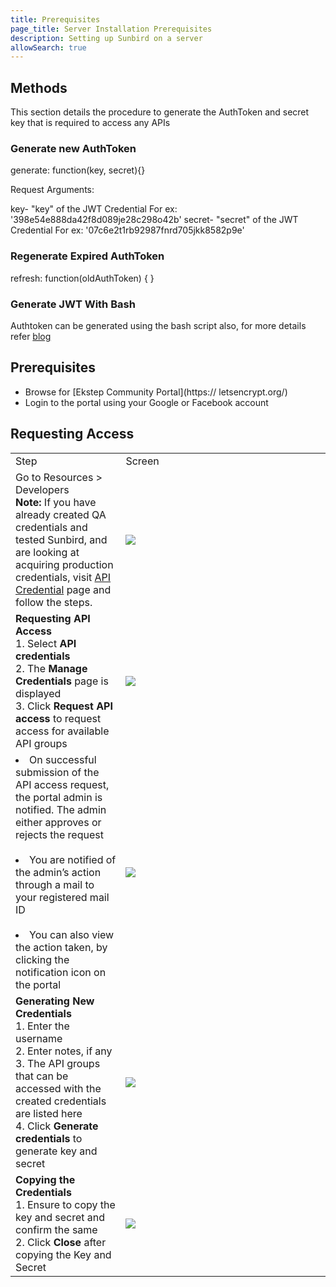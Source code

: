 ```yaml
---
title: Prerequisites
page_title: Server Installation Prerequisites
description: Setting up Sunbird on a server
allowSearch: true
---
```


## Methods

This section details the procedure to generate the AuthToken and secret key that is required to access any APIs

### Generate new AuthToken

  generate: function(key, secret){}

Request Arguments:

  key- "key" of the JWT Credential For ex: '398e54e888da42f8d089je28c298o42b'
  secret- "secret" of the JWT Credential For ex: '07c6e2t1rb92987fnrd705jkk8582p9e'

### Regenerate Expired AuthToken

  refresh: function(oldAuthToken) { }


### Generate JWT With Bash

Authtoken can be generated using the bash script also, for more details refer [blog](https://willhaley.com/blog/generate-jwt-with-bash/)

## Prerequisites

* Browse for [Ekstep Community Portal](https:// letsencrypt.org/)
* Login to the portal using your Google or Facebook account
 
## Requesting Access

<table>
  <tr>
    <td style="width:35%;">Step</td>
    <td style="width:65%;">Screen</td>
  </tr>
  <tr>
    <td>Go to Resources > Developers 
    <br> <b>Note:</b> If you have already created QA credentials and tested Sunbird, and are looking at acquiring production credentials, visit  <a href="https://community.ekstep.in/api-credentials" target="_blank">API Credential</a> page and follow the steps.</td>
    <td><img src="developer-docs/installation/images/telemetry_service3.png"></td>
  </tr>
  <tr>
    <td><b>Requesting API Access</b> <br>1. Select <b>API credentials</b> <br>2. The <b>Manage Credentials</b> page is displayed
<br>3. Click <b>Request API access</b> to request access for available API groups</td>
    <td><img src="developer-docs/installation/images/telemetry_service4.png"></td>
  </tr>
  <tr>
    <td><li>On successful submission of the API access request, the portal admin is notified. The admin either approves or rejects the request</li> <br><li> You are notified of the admin’s action through a mail to your registered mail ID </li> <br> <li>You can also view the action taken, by clicking the notification icon on the portal</li></td>
    <td><img src="developer-docs/installation/images/telemetry_service5.png"></td>
  </tr>
  <tr>
    <td><b>Generating New Credentials</b> <br>1. Enter the username <br>2. Enter notes, if any <br>3. The API groups that can be accessed with the created credentials are listed here <br>4. Click <b>Generate credentials</b> to generate key and secret</td>
    <td><img src="developer-docs/installation/images/telemetry_service6.png"></td>
  </tr>
  <tr>
    <td><b>Copying the Credentials</b> <br>1. Ensure to copy the key and secret and confirm the same <br>2. Click <b>Close</b> after copying the Key and Secret
</td>
    <td><img src="developer-docs/installation/images/telemetry_service7.png"></td>
  </tr>
</table>
